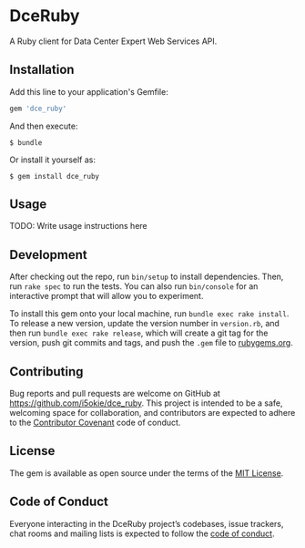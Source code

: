 # DceRuby

A Ruby client for Data Center Expert Web Services API.

## Installation

Add this line to your application's Gemfile:

```ruby
gem 'dce_ruby'
```

And then execute:

    $ bundle

Or install it yourself as:

    $ gem install dce_ruby

## Usage

TODO: Write usage instructions here

## Development

After checking out the repo, run `bin/setup` to install dependencies. Then, run `rake spec` to run the tests. You can also run `bin/console` for an interactive prompt that will allow you to experiment.

To install this gem onto your local machine, run `bundle exec rake install`. To release a new version, update the version number in `version.rb`, and then run `bundle exec rake release`, which will create a git tag for the version, push git commits and tags, and push the `.gem` file to [rubygems.org](https://rubygems.org).

## Contributing

Bug reports and pull requests are welcome on GitHub at https://github.com/i5okie/dce_ruby. This project is intended to be a safe, welcoming space for collaboration, and contributors are expected to adhere to the [Contributor Covenant](http://contributor-covenant.org) code of conduct.

## License

The gem is available as open source under the terms of the [MIT License](http://opensource.org/licenses/MIT).

## Code of Conduct

Everyone interacting in the DceRuby project’s codebases, issue trackers, chat rooms and mailing lists is expected to follow the [code of conduct](https://github.com/[USERNAME]/dce_ruby/blob/master/CODE_OF_CONDUCT.md).
